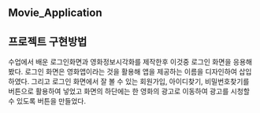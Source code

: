 ## Movie_Application
## 프로젝트 구현방법
수업에서 배운 로그인화면과 영화정보시각화를 제작한후 이것중 로그인 화면을 응용해봤다.
로그인 화면은 영화앱이라는 것을 활용해 앱을 제공하는 이름을 디자인하여 삽입하였다.
그리고 로그인 화면에서 잘 볼 수 있는 회원가입, 아이디찾기, 비밀번호찾기를 버튼으로 활용하여 넣었고
화면의 하단에는 한 영화의 광고로 이동하여 광고를 시청할 수 있도록 버튼을 만들었다.
